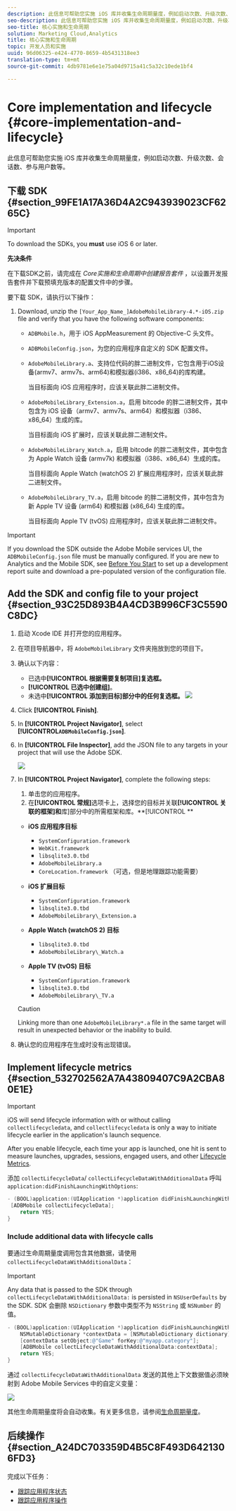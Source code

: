 ```yaml
---
description: 此信息可帮助您实施 iOS 库并收集生命周期量度，例如启动次数、升级次数、会话数、参与用户数等。
seo-description: 此信息可帮助您实施 iOS 库并收集生命周期量度，例如启动次数、升级次数、会话数、参与用户数等。
seo-title: 核心实施和生命周期
solution: Marketing Cloud,Analytics
title: 核心实施和生命周期
topic: 开发人员和实施
uuid: 96d06325-e424-4770-8659-4b5431318ee3
translation-type: tm+mt
source-git-commit: 4db9781e6e1e75a04d9715a41c5a32c10ede1bf4

---
```



# Core implementation and lifecycle {#core-implementation-and-lifecycle}

此信息可帮助您实施 iOS 库并收集生命周期量度，例如启动次数、升级次数、会话数、参与用户数等。

## 下载 SDK {#section_99FE1A17A36D4A2C943939023CF6265C}

>[!IMPORTANT]
>
>To download the SDKs, you **must** use iOS 6 or later.

**先决条件**

在下载SDK之前，请完成在 *Core实施和生命周期中创建报告套件*[](/help/ios/getting-started/requirements.md) ，以设置开发报告套件并下载预填充版本的配置文件中的步骤。

要下载 SDK，请执行以下操作：

1. Download, unzip the `[Your_App_Name_]AdobeMobileLibrary-4.*-iOS.zip` file and verify that you have the following software components:

   * `ADBMobile.h`，用于 iOS AppMeasurement 的 Objective-C 头文件。
   * `ADBMobileConfig.json`，为您的应用程序自定义的 SDK 配置文件。
   * `AdobeMobileLibrary.a`、支持位代码的胖二进制文件，它包含用于iOS设备(armv7、armv7s、arm64)和模拟器(i386、x86_64)的库构建。

      当目标面向 iOS 应用程序时，应该关联此胖二进制文件。

   * `AdobeMobileLibrary_Extension.a`，启用 bitcode 的胖二进制文件，其中包含为 iOS 设备（armv7、armv7s、arm64）和模拟器（i386、x86_64）生成的库。

      当目标面向 iOS 扩展时，应该关联此胖二进制文件。

   * `AdobeMobileLibrary_Watch.a`，启用 bitcode 的胖二进制文件，其中包含为 Apple Watch 设备 (armv7k) 和模拟器（i386、x86_64）生成的库。

      当目标面向 Apple Watch (watchOS 2) 扩展应用程序时，应该关联此胖二进制文件。

   * `AdobeMobileLibrary_TV.a`，启用 bitcode 的胖二进制文件，其中包含为新 Apple TV 设备 (arm64) 和模拟器 (x86_64) 生成的库。

      当目标面向 Apple TV (tvOS) 应用程序时，应该关联此胖二进制文件。

>[!IMPORTANT]
>
>If you download the SDK outside the Adobe Mobile services UI, the `ADBMobileConfig.json` file must be manually configured. If you are new to Analytics and the Mobile SDK, see [Before You Start](/help/ios/getting-started/requirements.md) to set up a development report suite and download a pre-populated version of the configuration file.

## Add the SDK and config file to your project {#section_93C25D893B4A4CD3B996CF3C5590C8DC}

1. 启动 Xcode IDE 并打开您的应用程序。
1. 在项目导航器中，将 `AdobeMobileLibrary` 文件夹拖放到您的项目下。
1. 确认以下内容：

   * 已选中&#x200B;**[!UICONTROL 根据需要复制项目]复选框。**
   * **[!UICONTROL 已选中创建组]**。
   * 未选中&#x200B;**[!UICONTROL 添加到目标]部分中的任何复选框。**
   ![](assets/step_3.png)

1. Click **[!UICONTROL Finish]**.
1. In **[!UICONTROL Project Navigator]**, select **[!UICONTROL`ADBMobileConfig.json`]**.
1. In **[!UICONTROL File Inspector]**, add the JSON file to any targets in your project that will use the Adobe SDK.

   ![](assets/step_4.png)

1. In **[!UICONTROL Project Navigator]**, complete the following steps:

   1. 单击您的应用程序。
   1. 在&#x200B;**[!UICONTROL 常规]**&#x200B;选项卡上，选择您的目标并关联&#x200B;**[!UICONTROL 关联的框架]和**&#x200B;库]部分中的所需框架和库。**[!UICONTROL **
   * **iOS 应用程序目标**
      * `SystemConfiguration.framework`
      * `WebKit.framework`
      * `libsqlite3.0.tbd`
      * `AdobeMobileLibrary.a`
      * `CoreLocation.framework` （可选，但是地理跟踪功能需要）
   * **iOS 扩展目标**

      * `SystemConfiguration.framework`
      * `libsqlite3.0.tbd`
      * `AdobeMobileLibrary\_Extension.a`
   * **Apple Watch (watchOS 2) 目标**

      * `libsqlite3.0.tbd`
      * `AdobeMobileLibrary\_Watch.a`
   * **Apple TV (tvOS) 目标**

      * `SystemConfiguration.framework`
      * `libsqlite3.0.tbd`
      * `AdobeMobileLibrary\_TV.a`
   >[!CAUTION]
   >
   > Linking more than one `AdobeMobileLibrary*.a` file in the same target will result in unexpected behavior or the inability to build.

1. 确认您的应用程序在生成时没有出现错误。

## Implement lifecycle metrics {#section_532702562A7A43809407C9A2CBA80E1E}

>[!IMPORTANT]
>
>iOS will send lifecycle information with or without calling `collectlifecycledata`, and `collectlifecycledata` is only a way to initiate lifecycle earlier in the application's launch sequence.

After you enable lifecycle, each time your app is launched, one hit is sent to measure launches, upgrades, sessions, engaged users, and other [Lifecycle Metrics](/help/ios/metrics.md).

添加 `collectLifecycleData`/ `collectLifecycleDataWithAdditionalData` 呼叫 `application:didFinishLaunchingWithOptions`:

```objective-c
- (BOOL)application:(UIApplication *)application didFinishLaunchingWithOptions:(NSDictionary *)launchOptions { 
 [ADBMobile collectLifecycleData]; 
    return YES; 
}
```

### Include additional data with lifecycle calls

要通过生命周期量度调用包含其他数据，请使用 `collectLifecycleDataWithAdditionalData`：

>[!IMPORTANT]
>
>Any data that is passed to the SDK through `collectLifecycleDataWithAdditionalData:` is persisted in `NSUserDefaults` by the SDK. SDK 会删除 `NSDictionary` 参数中类型不为 `NSString` 或 `NSNumber` 的值。

```objective-c
- (BOOL)application:(UIApplication *)application didFinishLaunchingWithOptions:(NSDictionary *)launchOptions { 
    NSMutableDictionary *contextData = [NSMutableDictionary dictionary]; 
    [contextData setObject:@"Game" forKey:@"myapp.category"]; 
    [ADBMobile collectLifecycleDataWithAdditionalData:contextData]; 
    return YES; 
}
```

通过 `collectLifecycleDataWithAdditionalData` 发送的其他上下文数据值必须映射到 Adobe Mobile Services 中的自定义变量：

![](assets/map-variable-lifecycle.png)

其他生命周期量度将会自动收集。有关更多信息，请参阅[生命周期量度](/help/ios/metrics.md)。

## 后续操作 {#section_A24DC703359D4B5C8F493D6421306FD3}

完成以下任务：

* [跟踪应用程序状态](/help/ios/analytics-main/states.md)
* [跟踪应用程序操作](/help/ios/analytics-main/actions.md)
